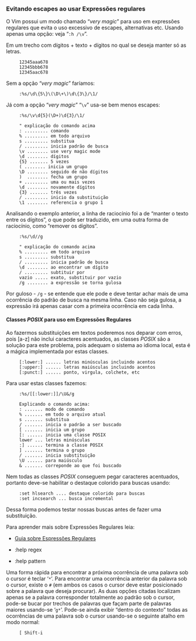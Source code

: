 ### Evitando escapes ao usar Expressões regulares

O Vim possui um modo chamado “*very magic*” para uso em
expressões regulares que evita o uso excessivo de escapes, alternativas
etc. Usando apenas uma opção: veja “`:h /\v`”.

Em um trecho com dígitos + texto + dígitos no qual se deseja manter só
as letras.

         12345aaa678
         12345bbb678
         12345aac678

Sem a opção “*very magic*” faríamos:

         :%s/\d\{5\}\(\D\+\)\d\{3\}/\1/

Já com a opção “*very magic*” “`\v`” usa-se bem menos
escapes:

         :%s/\v\d{5}(\D+)\d{3}/\1/

         " explicação do comando acima
         : ......... comando
         % ......... em todo arquivo
         s ......... substitua
         / ......... inicia padrão de busca
         \v ........ use very magic mode
         \d ........ dígitos
         {5} ....... 5 vezes 
         ( ........ inicia um grupo
         \D ........ seguido de não dígitos
         )  ........ fecha um grupo     
         + ......... uma ou mais vezes
         \d ........ novamente dígitos
         {3} ....... três vezes 
         / ......... inicio da substituição
         \1 ........ referencia o grupo 1

Analisando o exemplo anterior, a linha de raciocínio foi a de “manter o
texto entre os dígitos”, o que pode ser traduzido, em uma outra forma de
raciocínio, como “remover os dígitos”.

         :%s/\d//g

         " explicação do comando acima
         % ......... em todo arquivo
         s ......... substitua
         / ......... inicia padrão de busca
         \d ........ ao encontrar um dígito
         / ......... subtituir por
         vazio ..... exato, substituir por vazio
         /g ........ a expressão se torna gulosa

Por guloso - `/g` - se entende que ele pode e deve tentar achar mais de
uma ocorrência do padrão de busca na mesma linha. Caso não seja gulosa,
a expressão irá apenas casar com a primeira ocorrência em cada linha.

#### Classes *POSIX* para uso em Expressões Regulares

Ao fazermos substituições em textos poderemos nos deparar com erros,
pois [a-z] não inclui caracteres acentuados, as classes
*POSIX* são a solução para este problema, pois adequam o
sistema ao idioma local, esta é a mágica implementada por estas classes.

         [:lower:] ...... letras minúsculas incluindo acentos
         [:upper:] ...... letras maiúsculas incluindo acentos
         [:punct:] ...... ponto, virgula, colchete, etc

Para usar estas classes fazemos:

         :%s/[[:lower:]]/\U&/g

         Explicando o comando acima:
         : ....... modo de comando
         % ....... em todo o arquivo atual
         s ....... substitua
         / ....... inicia o padrão a ser buscado
         [ ....... inicia um grupo
         [: ...... inicia uma classe POSIX
         lower ... letras minúsculas
         :] ...... termina a classe POSIX
         ] ....... termina o grupo
         / ....... inicia substituição
         \U ...... para maiúsculo
         & ....... correponde ao que foi buscado

Nem todas as classes *POSIX* conseguem pegar caracteres
acentuados, portanto deve-se habilitar o destaque colorido para buscas
usando:

         :set hlsearch .... destaque colorido para buscas
         :set incsearch ... busca incremental

Dessa forma podemos testar nossas buscas antes de fazer uma
substituição.

Para aprender mais sobre Expressões Regulares leia:

-   [Guia sobre Espressões
    Regulares](http://guia-er.sourceforge.net)

-   :help regex

-   :help pattern

Uma forma rápida para encontrar a próxima ocorrência de uma palavra sob
o cursor é teclar ‘`*`’. Para encontrar uma ocorrência anterior da
palavra sob o cursor, existe o `#` (em ambos os casos o cursor deve
estar posicionado sobre a palavra que deseja procurar). As duas opções
citadas localizam apenas se a palavra corresponder totalmente ao padrão
sob o cursor, pode-se bucar por trechos de palavras que façam parte de
palavras maiores usando-se ‘`g*`’. Pode-se ainda exibir “dentro do
contexto” todas as ocorrências de uma palavra sob o cursor usando-se o
seguinte atalho em modo normal:

         [ Shift-i
